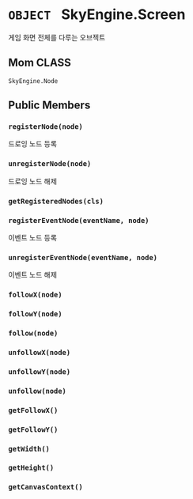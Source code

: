 # `OBJECT ` SkyEngine.Screen
게임 화면 전체를 다루는 오브젝트

## Mom CLASS
`SkyEngine.Node`

## Public Members

### `registerNode(node)`
드로잉 노드 등록

### `unregisterNode(node)`
드로잉 노드 해제

### `getRegisteredNodes(cls)`

### `registerEventNode(eventName, node)`
이벤트 노드 등록

### `unregisterEventNode(eventName, node)`
이벤트 노드 해제

### `followX(node)`

### `followY(node)`

### `follow(node)`

### `unfollowX(node)`

### `unfollowY(node)`

### `unfollow(node)`

### `getFollowX()`

### `getFollowY()`

### `getWidth()`

### `getHeight()`

### `getCanvasContext()`
